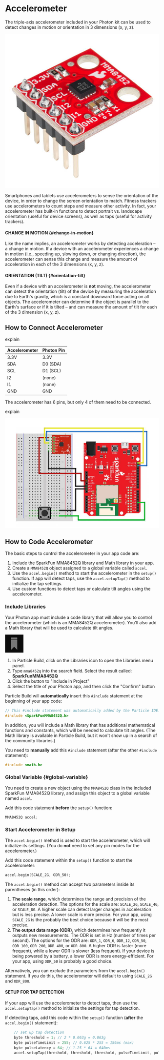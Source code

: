 # Accelerometer

The triple-axis accelerometer included in your Photon kit can be used to detect changes in motion or orientation in 3 dimensions \(x, y, z\).

![Accelerometer](../../.gitbook/assets/accelerometer.jpg)

Smartphones and tablets use accelerometers to sense the orientation of the device, in order to change the screen orientation to match. Fitness trackers use accelerometers to count steps and measure other activity. In fact, your accelerometer has built-in functions to detect portrait vs. landscape orientation \(useful for device screens\), as well as taps \(useful for activity trackers\).

#### CHANGE IN MOTION {#change-in-motion}

Like the name implies, an accelerometer works by detecting acceleration – a change in motion. If a device with an accelerometer experiences a change in motion \(i.e., speeding up, slowing down, or changing direction\), the accelerometer can sense this change and measure the amount of acceleration in each of the 3 dimensions \(x, y, z\).

#### ORIENTATION \(TILT\) {#orientation-tilt}

Even if a device with an accelerometer is **not** moving, the accelerometer can detect the orientation \(tilt\) of the device by measuring the acceleration due to Earth's gravity, which is a constant downward force acting on all objects. The accelerometer can determine if the object is parallel to the Earth's surface or if it is tilted – and can measure the amount of tilt for each of the 3 dimension \(x, y, z\).

## How to Connect Accelerometer

explain

| Accelerometer | Photon Pin |
| :--- | :--- |
| 3.3V | 3.3V |
| SDA | D0 \(SDA\) |
| SCL | D1 \(SCL\) |
| I2 | \(none\) |
| I1 | \(none\) |
| GND | GND |

The accelerometer has 6 pins, but only 4 of them need to be connected.

explain

![](../../.gitbook/assets/experiment-8.jpg)

## How to Code Accelerometer

The basic steps to control the accelerometer in your app code are:

1. Include the SparkFun MMA8452Q library and Math library in your app.
2. Create a `MMA8452Q` object assigned to a global variable called `accel`.
3. Use the `accel.begin()` method to start the accelerometer in the `setup()` function. If app will detect taps, use the `accel.setupTap()` method to initialize the tap settings.
4. Use custom functions to detect taps or calculate tilt angles using the accelerometer.

### Include Libraries

Your Photon app must include a code library that will allow you to control the accelerometer \(which is an MMA8452Q accelerometer\). You'll also add a Math library that will be used to calculate tilt angles.

![Libraries Icon](../../.gitbook/assets/pb-library-icon.png)

1. In Particle Build, click on the Libraries icon to open the Libraries menu panel.
2. Type `mma8452q` into the search field. Select the result called:  **SparkFunMMA8452Q**
3. Click the button to "Include in Project"
4. Select the title of your Photon app, and then click the "Confirm" button

Particle Build will **automatically** insert this `#include` statement at the beginning of your app code:

```cpp
// This #include statement was automatically added by the Particle IDE.
#include <SparkFunMMA8452Q.h>
```

In addition, you will include a Math library that has additional mathematical functions and constants, which will be needed to calculate tilt angles. \(The Math library is available in Particle Build, but it won't show up in a search of the community libraries.\)

You need to **manually** add this `#include` statement \(after the other `#include` statement\):

```cpp
#include <math.h>
```

### Global Variable {#global-variable}

You need to create a new object using the `MMA8452Q` class in the included SparkFun MMA8452Q library, and assign this object to a global variable named `accel`.

Add this code statement **before** the `setup()` function:

```cpp
MMA8452Q accel;
```

### Start Accelerometer in Setup

The `accel.begin()` method is used to start the accelerometer, which will initialize its settings. \(You do **not** need to set any pin modes for the accelerometer.\)

Add this code statement within the `setup()` function to start the accelerometer:

```cpp
accel.begin(SCALE_2G, ODR_50);
```

The `accel.begin()` method can accept two parameters inside its parentheses \(in this order\):

1. **The scale range**, which determines the range and precision of the acceleration detection. The options for the scale are: `SCALE_2G`, `SCALE_4G`, or `SCALE_8G`. A higher scale can detect larger changes in acceleration but is less precise. A lower scale is more precise. For your app, using `SCALE_2G` is the probably the best choice because it will be the most precise.
2. **The output data range \(ODR\)**, which determines how frequently it outputs new measurements. The ODR is set in Hz \(number of times per second\). The options for the ODR are: `ODR_1`, `ODR_6`, `ODR_12`, `ODR_50`, `ODR_100`, `ODR_200`, `ODR_400`, or `ODR_800`. A higher ODR is faster \(more frequent\), while a lower ODR is slower \(less frequent\). If your device is being powered by a battery, a lower ODR is more energy-efficient. For your app, using `ODR_50` is probably a good choice.

Alternatively, you can exclude the parameters from the `accel.begin()` statement. If you do this, the accelerometer will default to using `SCALE_2G` and `ODR_800`.

#### SETUP FOR TAP DETECTION

If your app will use the accelerometer to detect taps, then use the `accel.setupTap()` method to initialize the settings for tap detection.

If detecting taps, add this code within the `setup()` function \(**after** the `accel.begin()` statement\):

```cpp
    // set up tap detection
    byte threshold = 1; // 2 * 0.063g = 0.063g
    byte pulseTimeLimit = 255; // 0.625 * 255 = 159ms (max)
    byte pulseLatency = 64; // 1.25 * 64 = 640ms
    accel.setupTap(threshold, threshold, threshold, pulseTimeLimit, pulseLatency);
```



